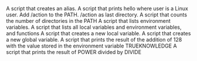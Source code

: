A script that creates an alias.
A script that prints hello where user is a Linux user.
Add /action to the PATH. /action as last directory.
A script that counts the number of directories in the PATH
A script that lists environment variables.
A script that lists all local variables and environment variables, and functions
A script that creates a new local variable.
A script that creates a new global variable.
A script that prints the result of the addition of 128 with the value stored in the environment variable TRUEKNOWLEDGE
A script that prints the result of POWER divided by DIVIDE
